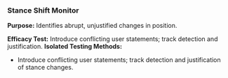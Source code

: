 ### Stance Shift Monitor

**Purpose:** Identifies abrupt, unjustified changes in position.

**Efficacy Test:** Introduce conflicting user statements; track detection and justification.
**Isolated Testing Methods:**
- Introduce conflicting user statements; track detection and justification of stance changes.